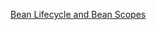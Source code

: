[Bean Lifecycle and Bean Scopes](../../1.%20Spring%20Core/4.%20Bean%20Lifecycle%20and%20Bean%20Scopes/README.md)